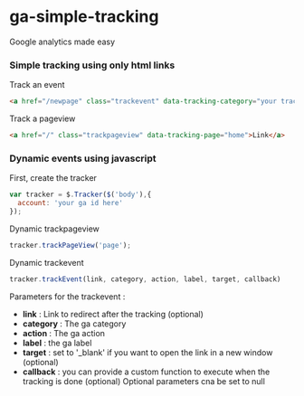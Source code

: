 ga-simple-tracking
==================

Google analytics made easy 

### Simple tracking using only html links

Track an event 
```html
<a href="/newpage" class="trackevent" data-tracking-category="your tracking category" data-tracking-action="your tracking action" data-tracking-label="your tracking label">Link</a>
```
Track a pageview
```html
<a href="/" class="trackpageview" data-tracking-page="home">Link</a>
```

### Dynamic events using javascript
First, create the tracker
```javascript
var tracker = $.Tracker($('body'),{
  account: 'your ga id here'
});
```
Dynamic trackpageview
```javascript
tracker.trackPageView('page');
```

Dynamic trackevent
```javascript
tracker.trackEvent(link, category, action, label, target, callback)
```

Parameters for the trackevent : 
- __link__ : Link to redirect after the tracking (optional)
- __category__ : The ga category
- __action__ : The ga action
- __label__ : the ga label
- __target__ : set to '_blank' if you want to open the link in a new window (optional)
- __callback__ : you can provide a custom function to execute when the tracking is done (optional)
Optional parameters cna be set to null
